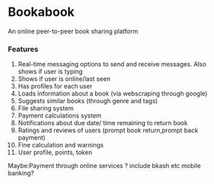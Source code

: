 # Bookabook

An online peer-to-peer book sharing platform 

### Features

1. Real-time messaging options to send and receive messages. Also shows if user is typing
2. Shows if user is online/last seen
3. Has profiles for each user
4. Loads information about a book (via webscraping through google)
5. Suggests similar books (through genre and tags)
6. File sharing system
7. Payment calculations system
8. Notifications about due date/ time remaining to return book
9. Ratings and reviews of users (prompt book return,prompt back payment)
10. Fine calculation and warnings
11. User profile, points, token


Maybe:Payment through online services ? include bkash etc mobile banking?

